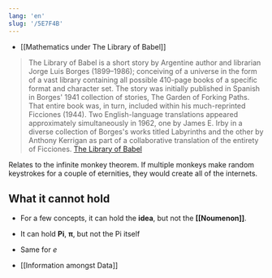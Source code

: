 ```yaml
---
lang: 'en'
slug: '/5E7F4B'
---
```


- [[Mathematics under The Library of Babel]]

> The Library of Babel is a short story by Argentine author and librarian Jorge Luis Borges (1899–1986); conceiving of a universe in the form of a vast library containing all possible 410-page books of a specific format and character set. The story was initially published in Spanish in Borges' 1941 collection of stories, The Garden of Forking Paths. That entire book was, in turn, included within his much-reprinted Ficciones (1944). Two English-language translations appeared approximately simultaneously in 1962, one by James E. Irby in a diverse collection of Borges's works titled Labyrinths and the other by Anthony Kerrigan as part of a collaborative translation of the entirety of Ficciones. [The Library of Babel](https://en.wikipedia.org/wiki/The_Library_of_Babel)

Relates to the infinite monkey theorem.
If multiple monkeys make random keystrokes for a couple of eternities,
they would create all of the internets.

## What it cannot hold

- For a few concepts, it can hold the **idea**, but not the **[[Noumenon]]**.
- It can hold **Pi**, **π**, but not the Pi itself
- Same for $e$

- [[Information amongst Data]]
